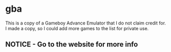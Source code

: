 # gba
This is a copy of a Gameboy Advance Emulator that I do not claim credit for. I made a copy, so I could add more games to the list for private use.
## NOTICE - Go to the website for more info
